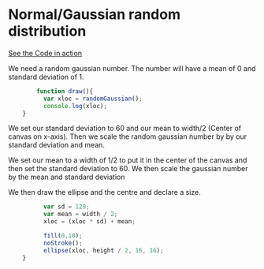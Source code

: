 # Normal/Gaussian random distribution

[See the Code in action](code.html)

We need a random gaussian number. The number will have a mean of 0 and standard deviation of 1.


```js
        function draw(){
          var xloc = randomGaussian();
          console.log(xloc);
    }
```

We set our standard deviation to 60 and our mean to width/2 (Center of canvas on x-axis). Then we scale the random gaussian number by by our standard deviation and mean.

We set our mean to a width of 1/2 to put it in the center of the canvas and then set the standard deviation to 60. We then scale the gaussian number by the mean and standard deviation

We then draw the ellipse and the centre and declare a size.



```js
          var sd = 120;
          var mean = width / 2;
          xloc = (xloc * sd) + mean;

          fill(0,10);
          noStroke();
          ellipse(xloc, height / 2, 16, 16);
    }
```

